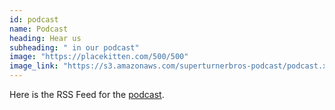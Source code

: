 ```yaml
---
id: podcast
name: Podcast
heading: Hear us
subheading: " in our podcast"
image: "https://placekitten.com/500/500"
image_link: "https://s3.amazonaws.com/superturnerbros-podcast/podcast.xml"
---
```


Here is the RSS Feed for the [podcast](https://s3.amazonaws.com/superturnerbros-podcast/podcast.xml).